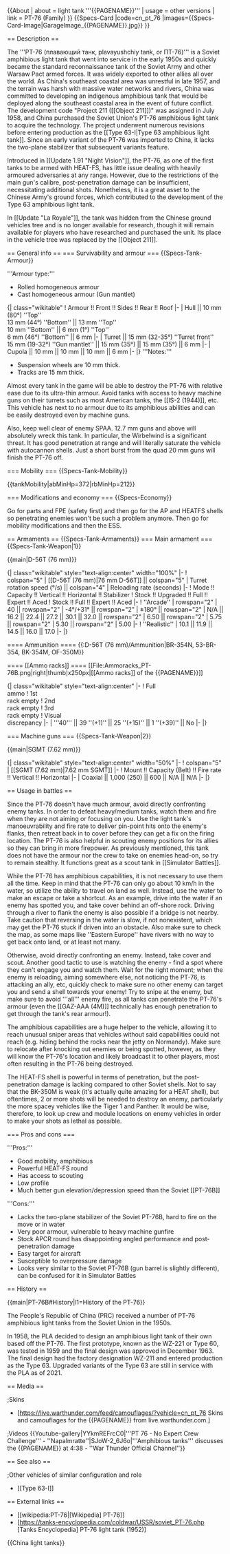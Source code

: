 {{About
| about = light tank '''{{PAGENAME}}'''
| usage = other versions
| link = PT-76 (Family)
}}
{{Specs-Card
|code=cn_pt_76
|images={{Specs-Card-Image|GarageImage_{{PAGENAME}}.jpg}}
}}

== Description ==
<!-- ''In the description, the first part should be about the history of the creation and combat usage of the vehicle, as well as its key features. In the second part, tell the reader about the ground vehicle in the game. Insert a screenshot of the vehicle, so that if the novice player does not remember the vehicle by name, he will immediately understand what kind of vehicle the article is talking about.'' -->
The '''PT-76 (плавающий танк, plavayushchiy tank, or ПТ-76)''' is a Soviet amphibious light tank that went into service in the early 1950s and quickly became the standard reconnaissance tank of the Soviet Army and other Warsaw Pact armed forces. It was widely exported to other allies all over the world. As China's southeast coastal area was unrestful in late 1957, and the terrain was harsh with massive water networks and rivers, China was committed to developing an indigenous amphibious tank that would be deployed along the southeast coastal area in the event of future conflict. The development code "Project 211 ([[Object 211]])" was assigned in July 1958, and China purchased the Soviet Union's PT-76 amphibious light tank to acquire the technology. The project underwent numerous revisions before entering production as the [[Type 63-I|Type 63 amphibious light tank]]. Since an early variant of the PT-76 was imported to China, it lacks the two-plane stabilizer that subsequent variants feature.

Introduced in [[Update 1.91 "Night Vision"]], the PT-76, as one of the first tanks to be armed with HEAT-FS, has little issue dealing with heavily armoured adversaries at any range. However, due to the restrictions of the main gun's calibre, post-penetration damage can be insufficient, necessitating additional shots. Nonetheless, it is a great asset to the Chinese Army's ground forces, which contributed to the development of the Type 63 amphibious light tank.

In [[Update "La Royale"]], the tank was hidden from the Chinese ground vehicles tree and is no longer available for research, though it will remain available for players who have researched and purchased the unit. Its place in the vehicle tree was replaced by the [[Object 211]].

== General info ==
=== Survivability and armour ===
{{Specs-Tank-Armour}}
<!-- ''Describe armour protection. Note the most well protected and key weak areas. Appreciate the layout of modules as well as the number and location of crew members. Is the level of armour protection sufficient, is the placement of modules helpful for survival in combat? If necessary use a visual template to indicate the most secure and weak zones of the armour.'' -->

'''Armour type:'''

* Rolled homogeneous armour
* Cast homogeneous armour (Gun mantlet)

{| class="wikitable"
! Armour !! Front !! Sides !! Rear !! Roof
|-
| Hull || 10 mm (80°) ''Top'' <br> 13 mm (44°) ''Bottom'' || 13 mm ''Top'' <br> 10 mm ''Bottom'' || 6 mm (1°) ''Top'' <br> 6 mm (46°) ''Bottom'' || 6 mm
|-
| Turret || 15 mm (32-35°) ''Turret front'' <br> 15 mm (19-32°) ''Gun mantlet'' || 15 mm (35°) || 15 mm (35°) || 6 mm
|-
| Cupola || 10 mm || 10 mm || 10 mm || 6 mm
|-
|}
'''Notes:'''

* Suspension wheels are 10 mm thick.
* Tracks are 15 mm thick.

Almost every tank in the game will be able to destroy the PT-76 with relative ease due to its ultra-thin armour. Avoid tanks with access to heavy machine guns on their turrets such as most American tanks, the [[IS-2 (1944)]], etc. This vehicle has next to no armour due to its amphibious abilities and can be easily destroyed even by machine guns.

Also, keep well clear of enemy SPAA. 12.7 mm guns and above will absolutely wreck this tank. In particular, the Wirbelwind is a significant threat. It has good penetration at range and will literally saturate the vehicle with autocannon shells. Just a short burst from the quad 20 mm guns will finish the PT-76 off.

=== Mobility ===
{{Specs-Tank-Mobility}}
<!-- ''Write about the mobility of the ground vehicle. Estimate the specific power and manoeuvrability, as well as the maximum speed forwards and backwards.'' -->

{{tankMobility|abMinHp=372|rbMinHp=212}}

=== Modifications and economy ===
{{Specs-Economy}}

Go for parts and FPE (safety first) and then go for the AP and HEATFS shells so penetrating enemies won't be such a problem anymore. Then go for mobility modifications and then the ESS.

== Armaments ==
{{Specs-Tank-Armaments}}
=== Main armament ===
{{Specs-Tank-Weapon|1}}
<!-- ''Give the reader information about the characteristics of the main gun. Assess its effectiveness in a battle based on the reloading speed, ballistics and the power of shells. Do not forget about the flexibility of the fire, that is how quickly the cannon can be aimed at the target, open fire on it and aim at another enemy. Add a link to the main article on the gun: <code><nowiki>{{main|Name of the weapon}}</nowiki></code>. Describe in general terms the ammunition available for the main gun. Give advice on how to use them and how to fill the ammunition storage.'' -->
{{main|D-56T (76 mm)}}

{| class="wikitable" style="text-align:center" width="100%"
|-
! colspan="5" | [[D-56T (76 mm)|76 mm D-56T]] || colspan="5" | Turret rotation speed (°/s) || colspan="4" | Reloading rate (seconds)
|-
! Mode !! Capacity !! Vertical !! Horizontal !! Stabilizer
! Stock !! Upgraded !! Full !! Expert !! Aced
! Stock !! Full !! Expert !! Aced
|-
! ''Arcade''
| rowspan="2" | 40 || rowspan="2" | -4°/+31° || rowspan="2" | ±180° || rowspan="2" | N/A || 16.2 || 22.4 || 27.2 || 30.1 || 32.0 || rowspan="2" | 6.50 || rowspan="2" | 5.75 || rowspan="2" | 5.30 || rowspan="2" | 5.00
|-
! ''Realistic''
| 10.1 || 11.9 || 14.5 || 16.0 || 17.0
|-
|}

==== Ammunition ====
{{:D-56T (76 mm)/Ammunition|BR-354N, 53-BR-354, BK-354M, OF-350M}}

==== [[Ammo racks]] ====
[[File:Ammoracks_PT-76B.png|right|thumb|x250px|[[Ammo racks]] of the {{PAGENAME}}]]
<!-- '''Last updated: 2.15.1.55''' -->
{| class="wikitable" style="text-align:center"
|-
! Full<br>ammo
! 1st<br>rack empty
! 2nd<br>rack empty
! 3rd<br>rack empty
! Visual<br>discrepancy
|-
| '''40''' || 39&nbsp;''(+1)'' || 25&nbsp;''(+15)'' || 1&nbsp;''(+39)'' || No
|-
|}

=== Machine guns ===
{{Specs-Tank-Weapon|2}}
<!-- ''Offensive and anti-aircraft machine guns not only allow you to fight some aircraft but also are effective against lightly armoured vehicles. Evaluate machine guns and give recommendations on its use.'' -->
{{main|SGMT (7.62 mm)}}

{| class="wikitable" style="text-align:center" width="50%"
|-
! colspan="5" | [[SGMT (7.62 mm)|7.62 mm SGMT]]
|-
! Mount !! Capacity (Belt) !! Fire rate !! Vertical !! Horizontal
|-
| Coaxial || 1,000 (250) || 600 || N/A || N/A
|-
|}

== Usage in battles ==
<!-- ''Describe the tactics of playing in the vehicle, the features of using vehicles in the team and advice on tactics. Refrain from creating a "guide" - do not impose a single point of view but instead give the reader food for thought. Describe the most dangerous enemies and give recommendations on fighting them. If necessary, note the specifics of the game in different modes (AB, RB, SB).'' -->
Since the PT-76 doesn't have much armour, avoid directly confronting enemy tanks. In order to defeat heavy/medium tanks, watch them and fire when they are not aiming or focusing on you. Use the light tank's manoeuvrability and fire rate to deliver pin-point hits onto the enemy's flanks, then retreat back in to cover before they can get a fix on the firing location. The PT-76 is also helpful in scouting enemy positions for its allies so they can bring in more firepower. As previously mentioned, this tank does not have the armour nor the crew to take on enemies head-on, so try to remain stealthy. It functions great as a scout tank in [[Simulator Battles]].

While the PT-76 has amphibious capabilities, it is not necessary to use them all the time. Keep in mind that the PT-76 can only go about 10 km/h in the water, so utilize the ability to travel on land as well. Instead, use the water to make an escape or take a shortcut. As an example, drive into the water if an enemy has spotted you, and take cover behind an off-shore rock. Driving through a river to flank the enemy is also possible if a bridge is not nearby. Take caution that reversing in the water is slow, if not nonexistent, which may get the PT-76 stuck if driven into an obstacle. Also make sure to check the map, as some maps like ''Eastern Europe'' have rivers with no way to get back onto land, or at least not many.

Otherwise, avoid directly confronting an enemy. Instead, take cover and scout. Another good tactic to use is watching the enemy - find a spot where they can't engage you and watch them. Wait for the right moment; when the enemy is reloading, aiming somewhere else, not noticing the PT-76, is attacking an ally, etc, quickly check to make sure no other enemy can target you and send a shell towards your enemy! Try to snipe at the enemy, but make sure to avoid '''all''' enemy fire, as all tanks can penetrate the PT-76's armour (even the [[GAZ-AAA (4M)]] technically has enough penetration to get through the tank's rear armour!).

The amphibious capabilities are a huge helper to the vehicle, allowing it to reach unusual sniper areas that vehicles without said capabilities could not reach (e.g. hiding behind the rocks near the jetty on Normandy). Make sure to relocate after knocking out enemies or being spotted, however, as they will know the PT-76's location and likely broadcast it to other players, most often resulting in the PT-76 being destroyed.

The HEAT-FS shell is powerful in terms of penetration, but the post-penetration damage is lacking compared to other Soviet shells. Not to say that the BK-350M is weak (it's actually quite amazing for a HEAT shell), but oftentimes, 2 or more shots will be needed to destroy an enemy, particularly the more spacey vehicles like the Tiger 1 and Panther. It would be wise, therefore, to look up crew and module locations on enemy vehicles in order to make your shots as lethal as possible.

=== Pros and cons ===
<!-- ''Summarise and briefly evaluate the vehicle in terms of its characteristics and combat effectiveness. Mark its pros and cons in a bulleted list. Try not to use more than 6 points for each of the characteristics. Avoid using categorical definitions such as "bad", "good" and the like - use substitutions with softer forms such as "inadequate" and "effective".'' -->

'''Pros:'''

* Good mobility, amphibious
* Powerful HEAT-FS round
* Has access to scouting
* Low profile
* Much better gun elevation/depression speed than the Soviet [[PT-76B]]

'''Cons:'''

* Lacks the two-plane stabilizer of the Soviet PT-76B, hard to fire on the move or in water
* Very poor armour, vulnerable to heavy machine gunfire
* Stock APCR round has disappointing angled performance and post-penetration damage
* Easy target for aircraft
* Susceptible to overpressure damage
* Looks very similar to the Soviet PT-76B (gun barrel is slightly different), can be confused for it in Simulator Battles

== History ==
<!-- ''Describe the history of the creation and combat usage of the vehicle in more detail than in the introduction. If the historical reference turns out to be too long, take it to a separate article, taking a link to the article about the vehicle and adding a block "/History" (example: <nowiki>https://wiki.warthunder.com/(Vehicle-name)/History</nowiki>) and add a link to it here using the <code>main</code> template. Be sure to reference text and sources by using <code><nowiki><ref></ref></nowiki></code>, as well as adding them at the end of the article with <code><nowiki><references /></nowiki></code>. This section may also include the vehicle's dev blog entry (if applicable) and the in-game encyclopedia description (under <code><nowiki>=== In-game description ===</nowiki></code>, also if applicable).'' -->
{{main|PT-76B#History|l1=History of the PT-76}}

The People's Republic of China (PRC) received a number of PT-76 amphibious light tanks from the Soviet Union in the 1950s.

In 1958, the PLA decided to design an amphibious light tank of their own based off the PT-76. The first prototype, known as the WZ-221 or Type 60, was tested in 1959 and the final design was approved in December 1963. The final design had the factory designation WZ-211 and entered production as the Type 63. Upgraded variants of the Type 63 are still in service with the PLA as of 2021.

== Media ==
<!-- ''Excellent additions to the article would be video guides, screenshots from the game, and photos.'' -->

;Skins

* [https://live.warthunder.com/feed/camouflages/?vehicle=cn_pt_76 Skins and camouflages for the {{PAGENAME}} from live.warthunder.com.]

;Videos
{{Youtube-gallery|YYkmREFrcC0|'''PT 76 - No Expert Crew Challenge''' - ''Napalmratte''|SJoW-2_6J6o|'''Amphibious tanks'''  discusses the {{PAGENAME}} at 4:38  - ''War Thunder Official Channel''}}

== See also ==
<!-- ''Links to the articles on the War Thunder Wiki that you think will be useful for the reader, for example:''
* ''reference to the series of the vehicles;''
* ''links to approximate analogues of other nations and research trees.'' -->

;Other vehicles of similar configuration and role

* [[Type 63-I]]

== External links ==
<!-- ''Paste links to sources and external resources, such as:''
* ''topic on the official game forum;''
* ''other literature.'' -->

* [[wikipedia:PT-76|[Wikipedia] PT-76]]
* [https://tanks-encyclopedia.com/coldwar/USSR/soviet_PT-76.php <nowiki>[Tanks Encyclopedia]</nowiki> PT-76 light tank (1952)]

{{China light tanks}}